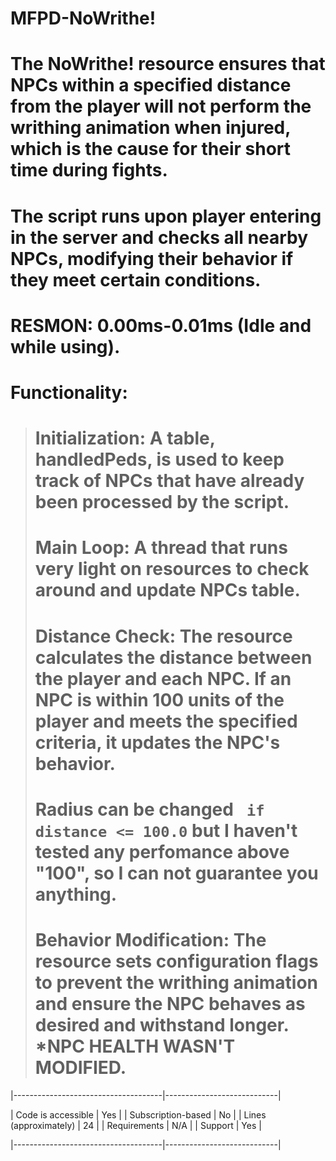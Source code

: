 # MFPD-NoWrithe!

# The NoWrithe! resource ensures that NPCs within a specified distance from the player will not perform the writhing animation when injured, which is the cause for their short time during fights. 

# The script runs upon player entering in the server  and  checks all nearby NPCs, modifying their behavior if they meet certain conditions.

# RESMON: 0.00ms-0.01ms (Idle and while using). 

# **Functionality**:

  >  #  Initialization: A table, handledPeds, is used to keep track of NPCs that have already been processed by the script.
> 
>    # Main Loop: A thread that runs very light on resources to check around and update NPCs table.
> 
>   #  Distance Check: The resource calculates the distance between the player and each NPC. If an NPC is within 100 units of the player and meets the specified criteria, it updates the NPC's behavior. 
>  # Radius can be changed ` if distance <= 100.0` but I haven't tested any perfomance above "100", so I can not guarantee you anything.
> 
>    # Behavior Modification: The resource sets configuration flags to prevent the writhing animation and ensure the NPC behaves as desired and withstand longer. *NPC HEALTH WASN'T MODIFIED.


|-------------------------------------|----------------------------|

| Code is accessible       | Yes  |
| Subscription-based      | No  |
| Lines (approximately)  | 24 |
| Requirements                | N/A |
| Support                           | Yes |

|-------------------------------------|----------------------------|

